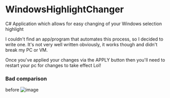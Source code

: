 # WindowsHighlightChanger
C# Application which allows for easy changing of your Windows selection highlight

I couldn't find an app/program that automates this process, so I decided to write one.
It's not very well written obviously, it works though and didn't break my PC or VM.

Once you've applied your changes via the APPLY button then you'll need to restart your pc for changes to take effect Lol!

### Bad comparison
before
![image](https://github.com/nukiz/WindowsHighlightChanger/assets/61660487/aa818b0e-4ee5-42fb-ba16-3801f6da7ec8)
